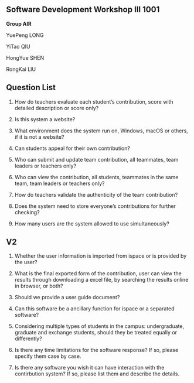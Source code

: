 ## Software Development Workshop III 1001

**Group AIR**

YuePeng LONG

YiTao QIU

HongYue SHEN

RongKai LIU



## Question List

1. How do teachers evaluate each student’s contribution, score with detailed description or score only?

2. Is this system a website?

3. What environment does the system run on, Windows, macOS or others, if it is not a website?

4. Can students appeal for their own contribution?

5. Who can submit and update team contribution, all teammates, team leaders or teachers only?

6. Who can view the contribution, all students, teammates in the same team, team leaders or teachers only?

7. How do teachers validate the authenticity of the team contribution?

8. Does the system need to store everyone’s contributions for further checking?

9. How many users are the system allowed to use simultaneously?

## V2

1. Whether the user information is imported from ispace or is provided by the user?

2. What is the final exported form of the contribution, user can view the results through downloading a excel file, by searching the results online in browser, or both?

3. Should we provide a user guide document?

4. Can this software be a ancillary function for ispace or a separated software?

5. Considering multiple types of students in the campus: undergraduate, graduate and exchange students, should they be treated equally or differently?

6. Is there any time limitations for the software response? If so, please specify them case by case.

7. Is there any software you wish it can have interaction with the contirbution system? If so, please list them and describe the details.

